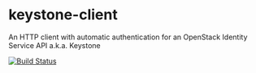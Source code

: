keystone-client
===============

An HTTP client with automatic authentication for an OpenStack Identity Service API a.k.a. Keystone

[![Build Status](https://travis-ci.org/treehouselabs/keystone-client.svg)](https://travis-ci.org/treehouselabs/keystone-client)
